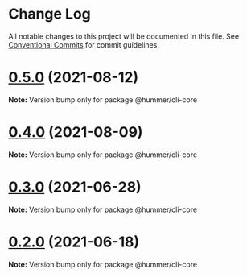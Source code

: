 # Change Log

All notable changes to this project will be documented in this file.
See [Conventional Commits](https://conventionalcommits.org) for commit guidelines.

# [0.5.0](https://github.com.cnpmjs.org/OrangeLab/hummer-cli/compare/v0.4.0...v0.5.0) (2021-08-12)

**Note:** Version bump only for package @hummer/cli-core





# [0.4.0](https://github.com.cnpmjs.org/OrangeLab/hummer-cli/compare/v0.3.1...v0.4.0) (2021-08-09)

**Note:** Version bump only for package @hummer/cli-core





# [0.3.0](https://github.com/OrangeLab/hummer-cli/compare/v0.2.0...v0.3.0) (2021-06-28)

**Note:** Version bump only for package @hummer/cli-core





# [0.2.0](https://github.com/OrangeLab/hummer-cli/compare/v0.1.27...v0.2.0) (2021-06-18)

**Note:** Version bump only for package @hummer/cli-core

